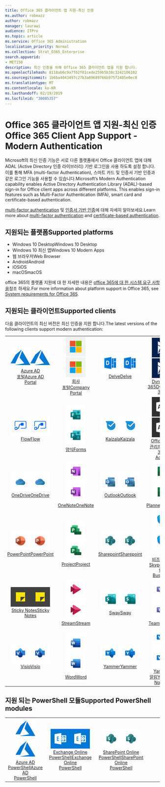 ```yaml
---
title: Office 365 클라이언트 앱 지원-최신 인증
ms.author: robmazz
author: robmazz
manager: laurawi
audience: ITPro
ms.topic: article
ms.service: Office 365 Administration
localization_priority: Normal
ms.collection: Strat_O365_Enterprise
search.appverid:
- MET150
description: 최신 인증을 위해 Office 365 클라이언트 앱을 지원 합니다.
ms.openlocfilehash: 8118ab6c9a7f62f01cede259b5b38c3242106102
ms.sourcegitcommit: 1b6ba4043497c27b3a89689766b975f2405e0ec8
ms.translationtype: MT
ms.contentlocale: ko-KR
ms.lasthandoff: 02/19/2019
ms.locfileid: "30085357"
---
```

# <a name="office-365-client-app-support---modern-authentication"></a><span data-ttu-id="54a55-103">Office 365 클라이언트 앱 지원-최신 인증</span><span class="sxs-lookup"><span data-stu-id="54a55-103">Office 365 Client App Support - Modern Authentication</span></span>

<span data-ttu-id="54a55-p101">Microsoft의 최신 인증 기능은 서로 다른 플랫폼에서 Office 클라이언트 앱에 대해 ADAL (Active Directory 인증 라이브러리) 기반 로그인을 사용 하도록 설정 합니다. 이를 통해 MFA (multi-factor Authentication), 스마트 카드 및 인증서 기반 인증과 같은 로그인 기능을 사용할 수 있습니다.</span><span class="sxs-lookup"><span data-stu-id="54a55-p101">Microsoft’s Modern Authentication capability enables Active Directory Authentication Library (ADAL)-based sign-in for Office client apps across different platforms. This enables sign-in features such as Multi-Factor Authentication (MFA), smart card and certificate-based authentication.</span></span>

<span data-ttu-id="54a55-106">[multi-factor authentication](https://docs.microsoft.com/azure/active-directory/authentication/multi-factor-authentication) 및 [인증서 기반 인증](https://docs.microsoft.com/azure/active-directory/active-directory-certificate-based-authentication-get-started)에 대해 자세히 알아보세요.</span><span class="sxs-lookup"><span data-stu-id="54a55-106">Learn more about [multi-factor authentication](https://docs.microsoft.com/azure/active-directory/authentication/multi-factor-authentication) and [certificate-based authentication](https://docs.microsoft.com/azure/active-directory/active-directory-certificate-based-authentication-get-started).</span></span>

## <a name="supported-platforms"></a><span data-ttu-id="54a55-107">지원되는 플랫폼</span><span class="sxs-lookup"><span data-stu-id="54a55-107">Supported platforms</span></span>

 - <span data-ttu-id="54a55-108">Windows 10 Desktop</span><span class="sxs-lookup"><span data-stu-id="54a55-108">Windows 10 Desktop</span></span>
 - <span data-ttu-id="54a55-109">Windows 10 최신 앱</span><span class="sxs-lookup"><span data-stu-id="54a55-109">Windows 10 Modern Apps</span></span>
 - <span data-ttu-id="54a55-110">웹 브라우저</span><span class="sxs-lookup"><span data-stu-id="54a55-110">Web Browser</span></span>
 - <span data-ttu-id="54a55-111">Android</span><span class="sxs-lookup"><span data-stu-id="54a55-111">Android</span></span>
 - <span data-ttu-id="54a55-112">iOS</span><span class="sxs-lookup"><span data-stu-id="54a55-112">iOS</span></span>
 - <span data-ttu-id="54a55-113">macOS</span><span class="sxs-lookup"><span data-stu-id="54a55-113">macOS</span></span>

<span data-ttu-id="54a55-114">office 365의 플랫폼 지원에 대 한 자세한 내용은 [office 365에 대 한 시스템 요구 사항을](https://products.office.com/office-system-requirements)참조 하세요.</span><span class="sxs-lookup"><span data-stu-id="54a55-114">For more information about platform support in Office 365, see [System requirements for Office 365](https://products.office.com/office-system-requirements).</span></span>

## <a name="supported-clients"></a><span data-ttu-id="54a55-115">지원되는 클라이언트</span><span class="sxs-lookup"><span data-stu-id="54a55-115">Supported clients</span></span>

<span data-ttu-id="54a55-116">다음 클라이언트의 최신 버전은 최신 인증을 지원 합니다.</span><span class="sxs-lookup"><span data-stu-id="54a55-116">The latest versions of the following clients support modern authentication:</span></span>

| | | | | | |
|:---:|:---:|:---:|:---:|:---:|:---:|
| <span data-ttu-id="54a55-117">![Azure 아이콘](media/o365-azure-64x64.png)</span><span class="sxs-lookup"><span data-stu-id="54a55-117">![Azure icon](media/o365-azure-64x64.png)</span></span> <br> [<span data-ttu-id="54a55-118">Azure AD <br> 포털</span><span class="sxs-lookup"><span data-stu-id="54a55-118">Azure AD <br> Portal </span></span>](https://azure.microsoft.com/features/azure-portal/) | <span data-ttu-id="54a55-119">![회사 포털 아이콘](media/o365-microsoft-64x64.png)</span><span class="sxs-lookup"><span data-stu-id="54a55-119">![Company portal icon](media/o365-microsoft-64x64.png)</span></span> <br> [<span data-ttu-id="54a55-120">회사 <br> 포털</span><span class="sxs-lookup"><span data-stu-id="54a55-120">Company <br> Portal </span></span>](https://docs.microsoft.com/intune-user-help/sign-in-to-the-company-portal) | <span data-ttu-id="54a55-121">![Delve 아이콘](media/o365-delve-64x64.png)</span><span class="sxs-lookup"><span data-stu-id="54a55-121">![Delve icon](media/o365-delve-64x64.png)</span></span> <br> [<span data-ttu-id="54a55-122">Delve</span><span class="sxs-lookup"><span data-stu-id="54a55-122">Delve</span></span>](https://products.office.com/business/intelligent-search) | <span data-ttu-id="54a55-123">![Dynamics 365 아이콘](media/o365-dynamics365-64x64.png)</span><span class="sxs-lookup"><span data-stu-id="54a55-123">![Dynamics 365 icon](media/o365-dynamics365-64x64.png)</span></span> <br> [<span data-ttu-id="54a55-124">Dynamics 365</span><span class="sxs-lookup"><span data-stu-id="54a55-124">Dynamics 365</span></span>](https://dynamics.microsoft.com) | <span data-ttu-id="54a55-125">![Excel 아이콘](media/o365-excel-64x64.png)</span><span class="sxs-lookup"><span data-stu-id="54a55-125">![Excel icon](media/o365-excel-64x64.png)</span></span> <br> [<span data-ttu-id="54a55-126">Excel</span><span class="sxs-lookup"><span data-stu-id="54a55-126">Excel</span></span>](https://products.office.com/excel) |
| <span data-ttu-id="54a55-127">![흐름 아이콘](media/o365-flow-64x64.png)</span><span class="sxs-lookup"><span data-stu-id="54a55-127">![Flow icon](media/o365-flow-64x64.png)</span></span> <br> [<span data-ttu-id="54a55-128">Flow</span><span class="sxs-lookup"><span data-stu-id="54a55-128">Flow</span></span>](https://flow.microsoft.com) | <span data-ttu-id="54a55-129">![양식 아이콘](media/o365-forms-64x64.png)</span><span class="sxs-lookup"><span data-stu-id="54a55-129">![Forms icon](media/o365-forms-64x64.png)</span></span> <br> [<span data-ttu-id="54a55-130">양식</span><span class="sxs-lookup"><span data-stu-id="54a55-130">Forms</span></span>](https://flow.microsoft.com/connectors/shared_microsoftforms/microsoft-forms/) | <span data-ttu-id="54a55-131">![Kaizala 아이콘](media/o365-kaizala-64x64.png)</span><span class="sxs-lookup"><span data-stu-id="54a55-131">![Kaizala icon](media/o365-kaizala-64x64.png)</span></span> <br> [<span data-ttu-id="54a55-132">Kaizala</span><span class="sxs-lookup"><span data-stu-id="54a55-132">Kaizala</span></span>](https://products.office.com/en/business/microsoft-kaizala) | <span data-ttu-id="54a55-133">![Office 365 관리 아이콘](media/o365-o365admin-64x64.png)</span><span class="sxs-lookup"><span data-stu-id="54a55-133">![Office 365 Admin icon](media/o365-o365admin-64x64.png)</span></span> <br> [<span data-ttu-id="54a55-134">Office 365 <br> 관리자</span><span class="sxs-lookup"><span data-stu-id="54a55-134">Office 365 <br> Admin</span></span>](https://products.office.com/business/manage-office-365-admin-app) | <span data-ttu-id="54a55-135">![렌즈 아이콘](media/o365-lens-64x64.png)</span><span class="sxs-lookup"><span data-stu-id="54a55-135">![Lens icon](media/o365-lens-64x64.png)</span></span> <br> [<span data-ttu-id="54a55-136">Office Lens</span><span class="sxs-lookup"><span data-stu-id="54a55-136">Office Lens</span></span>](https://www.microsoft.com/p/office-lens/9wzdncrfj3t8?activetab=pivot%3Aoverviewtab) | 
| <span data-ttu-id="54a55-137">![비즈니스용 OneDrive 아이콘](media/o365-OneDrive-64x64.png)</span><span class="sxs-lookup"><span data-stu-id="54a55-137">![OneDrive for Business icon](media/o365-OneDrive-64x64.png)</span></span> <br> [<span data-ttu-id="54a55-138">OneDrive</span><span class="sxs-lookup"><span data-stu-id="54a55-138">OneDrive</span></span>](https://products.office.com/onedrive-for-business/online-cloud-storage) |  <span data-ttu-id="54a55-139">![OneNote 아이콘](media/o365-OneNote-64x64.png)</span><span class="sxs-lookup"><span data-stu-id="54a55-139">![OneNote icon](media/o365-OneNote-64x64.png)</span></span> <br> [<span data-ttu-id="54a55-140">OneNote</span><span class="sxs-lookup"><span data-stu-id="54a55-140">OneNote</span></span>](https://products.office.com/onenote) | <span data-ttu-id="54a55-141">![Outlook 아이콘](media/o365-outlook-64x64.png)</span><span class="sxs-lookup"><span data-stu-id="54a55-141">![Outlook icon](media/o365-outlook-64x64.png)</span></span> <br> [<span data-ttu-id="54a55-142">Outlook</span><span class="sxs-lookup"><span data-stu-id="54a55-142">Outlook</span></span>](https://products.office.com/outlook) | <span data-ttu-id="54a55-143">![Planner 아이콘](media/o365-planner-64x64.png)</span><span class="sxs-lookup"><span data-stu-id="54a55-143">![Planner icon](media/o365-planner-64x64.png)</span></span> <br> [<span data-ttu-id="54a55-144">Planner</span><span class="sxs-lookup"><span data-stu-id="54a55-144">Planner</span></span>](https://products.office.com/business/task-management-software) | <span data-ttu-id="54a55-145">![PowerBI 아이콘](media/o365-powerbi-64x64.png)</span><span class="sxs-lookup"><span data-stu-id="54a55-145">![PowerBI icon](media/o365-powerbi-64x64.png)</span></span> <br> [<span data-ttu-id="54a55-146">Power BI</span><span class="sxs-lookup"><span data-stu-id="54a55-146">Power BI</span></span>](https://powerbi.microsoft.com)
| <span data-ttu-id="54a55-147">![PowerPoint 아이콘](media/o365-powerpoint-64x64.png)</span><span class="sxs-lookup"><span data-stu-id="54a55-147">![PowerPoint icon](media/o365-powerpoint-64x64.png)</span></span> <br> [<span data-ttu-id="54a55-148">PowerPoint</span><span class="sxs-lookup"><span data-stu-id="54a55-148">PowerPoint</span></span>](https://products.office.com/powerpoint) | <span data-ttu-id="54a55-149">![프로젝트 아이콘](media/o365-project-64x64.png)</span><span class="sxs-lookup"><span data-stu-id="54a55-149">![Project icon](media/o365-project-64x64.png)</span></span> <br> [<span data-ttu-id="54a55-150">Project</span><span class="sxs-lookup"><span data-stu-id="54a55-150">Project</span></span>](https://products.office.com/project) | <span data-ttu-id="54a55-151">![SharePoint 아이콘](media/o365-sharepoint-64x64.png)</span><span class="sxs-lookup"><span data-stu-id="54a55-151">![SharePoint icon](media/o365-sharepoint-64x64.png)</span></span> <br> [<span data-ttu-id="54a55-152">Sharepoint</span><span class="sxs-lookup"><span data-stu-id="54a55-152">Sharepoint</span></span>](https://products.office.com/sharepoint) | <span data-ttu-id="54a55-153">![비즈니스용 Skype 아이콘](media/o365-skypeforbusiness-64x64.png)</span><span class="sxs-lookup"><span data-stu-id="54a55-153">![Skype for Business icon](media/o365-skypeforbusiness-64x64.png)</span></span> <br> [<span data-ttu-id="54a55-154"><br> 비즈니스용 Skype</span><span class="sxs-lookup"><span data-stu-id="54a55-154">Skype for <br> Business</span></span>](https://www.skype.com/business/) | <span data-ttu-id="54a55-155">![StaffHub 아이콘](media/o365-staffhub-64x64.png)</span><span class="sxs-lookup"><span data-stu-id="54a55-155">![StaffHub icon](media/o365-staffhub-64x64.png)</span></span> <br> [<span data-ttu-id="54a55-156">StaffHub</span><span class="sxs-lookup"><span data-stu-id="54a55-156">StaffHub</span></span>](https://products.office.com/microsoft-staffhub/staff-scheduling-software)
| <span data-ttu-id="54a55-157">![스티커 메모 아이콘](media/o365-stickynotes-64x64.png)</span><span class="sxs-lookup"><span data-stu-id="54a55-157">![Sticky Notes icon](media/o365-stickynotes-64x64.png)</span></span> <br> [<span data-ttu-id="54a55-158">Sticky Notes</span><span class="sxs-lookup"><span data-stu-id="54a55-158">Sticky Notes</span></span>](https://www.microsoft.com/p/microsoft-sticky-notes/9nblggh4qghw) | <span data-ttu-id="54a55-159">![스트림 아이콘](media/o365-stream-64x64.png)</span><span class="sxs-lookup"><span data-stu-id="54a55-159">![Stream icon](media/o365-stream-64x64.png)</span></span> <br> [<span data-ttu-id="54a55-160">Stream</span><span class="sxs-lookup"><span data-stu-id="54a55-160">Stream</span></span>](https://stream.microsoft.com) | <span data-ttu-id="54a55-161">![Sway 아이콘](media/o365-sway-64x64.png)</span><span class="sxs-lookup"><span data-stu-id="54a55-161">![Sway icon](media/o365-sway-64x64.png)</span></span> <br> [<span data-ttu-id="54a55-162">Sway</span><span class="sxs-lookup"><span data-stu-id="54a55-162">Sway</span></span>](https://sway.com) | <span data-ttu-id="54a55-163">![팀 아이콘](media/o365-teams-64x64.png)</span><span class="sxs-lookup"><span data-stu-id="54a55-163">![Teams icon](media/o365-teams-64x64.png)</span></span> <br> [<span data-ttu-id="54a55-164">Teams</span><span class="sxs-lookup"><span data-stu-id="54a55-164">Teams</span></span>](https://products.office.com/microsoft-teams/group-chat-software) | <span data-ttu-id="54a55-165">![할 일 아이콘](media/o365-todo-64x64.png)</span><span class="sxs-lookup"><span data-stu-id="54a55-165">![To-Do icon](media/o365-todo-64x64.png)</span></span> <br> [<span data-ttu-id="54a55-166">To-Do</span><span class="sxs-lookup"><span data-stu-id="54a55-166">To-Do</span></span>](https://todo.microsoft.com)
| <span data-ttu-id="54a55-167">![Visio 아이콘](media/o365-visio-64x64.png)</span><span class="sxs-lookup"><span data-stu-id="54a55-167">![Visio icon](media/o365-visio-64x64.png)</span></span> <br> [<span data-ttu-id="54a55-168">Visio</span><span class="sxs-lookup"><span data-stu-id="54a55-168">Visio</span></span>](https://products.office.com/visio/flowchart-software) | <span data-ttu-id="54a55-169">![Word 아이콘](media/o365-word-64x64.png)</span><span class="sxs-lookup"><span data-stu-id="54a55-169">![Word icon](media/o365-word-64x64.png)</span></span> <br> [<span data-ttu-id="54a55-170">Word</span><span class="sxs-lookup"><span data-stu-id="54a55-170">Word</span></span>](https://products.office.com/word) |<span data-ttu-id="54a55-171">![Yammer 아이콘](media/o365-yammer-64x64.png)</span><span class="sxs-lookup"><span data-stu-id="54a55-171">![Yammer icon](media/o365-yammer-64x64.png)</span></span> <br> [<span data-ttu-id="54a55-172">Yammer</span><span class="sxs-lookup"><span data-stu-id="54a55-172">Yammer</span></span>](https://products.office.com/yammer/yammer-overview) | <span data-ttu-id="54a55-173">![Yammer 아이콘](media/o365-yammer-64x64.png)</span><span class="sxs-lookup"><span data-stu-id="54a55-173">![Yammer icon](media/o365-yammer-64x64.png)</span></span> <br> [<span data-ttu-id="54a55-174">Yammer <br> 알림</span><span class="sxs-lookup"><span data-stu-id="54a55-174">Yammer <br> Notifier</span></span>](https://products.office.com/yammer/yammer-overview) |  |

## <a name="supported-powershell-modules"></a><span data-ttu-id="54a55-175">지원 되는 PowerShell 모듈</span><span class="sxs-lookup"><span data-stu-id="54a55-175">Supported PowerShell modules</span></span>

| | | | | | |
|:---:|:---:|:---:|:---:|:---:|:---:|
| <span data-ttu-id="54a55-176">![Azure 아이콘](media/o365-azure-64x64.png)</span><span class="sxs-lookup"><span data-stu-id="54a55-176">![Azure icon](media/o365-azure-64x64.png)</span></span> <br> [<span data-ttu-id="54a55-177">Azure AD <br> PowerShell</span><span class="sxs-lookup"><span data-stu-id="54a55-177">Azure AD <br> PowerShell</span></span>](https://docs.microsoft.com/powershell/azure/active-directory/overview?view=azureadps-2.0) | <span data-ttu-id="54a55-178">![Exchange 아이콘](media/o365-exchange-64x64.png)</span><span class="sxs-lookup"><span data-stu-id="54a55-178">![Exchange icon](media/o365-exchange-64x64.png)</span></span> <br> [<span data-ttu-id="54a55-179">Exchange Online <br> PowerShell</span><span class="sxs-lookup"><span data-stu-id="54a55-179">Exchange Online <br> PowerShell</span></span>](https://docs.microsoft.com/powershell/exchange/exchange-online/exchange-online-powershell?view=exchange-ps) | <span data-ttu-id="54a55-180">![SharePoint 아이콘](media/o365-sharepoint-64x64.png)</span><span class="sxs-lookup"><span data-stu-id="54a55-180">![SharePoint icon](media/o365-sharepoint-64x64.png)</span></span> <br> [<span data-ttu-id="54a55-181">SharePoint Online <br> PowerShell</span><span class="sxs-lookup"><span data-stu-id="54a55-181">SharePoint Online <br> PowerShell</span></span>](https://docs.microsoft.com/sharepoint/manage-team-and-communication-sites-in-powershell)